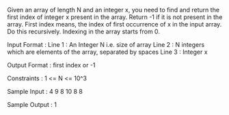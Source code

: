 Given an array of length N and an integer x, you need to find and return the first index of integer x present in the array. Return -1 if it is not present in the array.
First index means, the index of first occurrence of x in the input array.
Do this recursively. Indexing in the array starts from 0.

Input Format :
Line 1 : An Integer N i.e. size of array
Line 2 : N integers which are elements of the array, separated by spaces
Line 3 : Integer x

Output Format :
first index or -1

Constraints :
1 <= N <= 10^3

Sample Input :
4
9 8 10 8
8

Sample Output :
1
